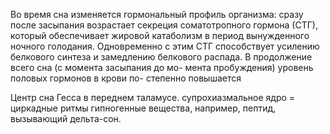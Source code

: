 Во время сна изменяется
гормональный профиль организма: сразу после засыпания
возрастает секреция соматотропного гормона (СТГ), который
обеспечивает жировой катаболизм в период вынужденного
ночного голодания.
Одновременно с этим СТГ способствует
усилению белкового синтеза и замедлению белкового распада. В продолжение всего сна (с момента засыпания до мо-
мента пробуждения) уровень половых гормонов в крови по-
степенно повышается


Центр сна Гесса в переднем таламусе. супрохиазмальное ядро = циркадные ритмы
гипногенные вещества, например, пептид, вызывающий
дельта-сон.
